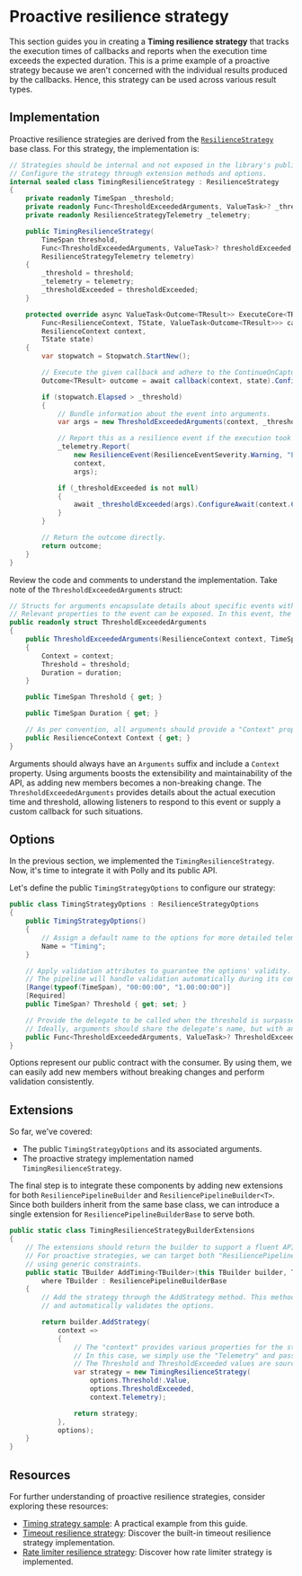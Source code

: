 # Proactive resilience strategy

This section guides you in creating a **Timing resilience strategy** that tracks the execution times of callbacks and reports when the execution time exceeds the expected duration. This is a prime example of a proactive strategy because we aren't concerned with the individual results produced by the callbacks. Hence, this strategy can be used across various result types.

## Implementation

Proactive resilience strategies are derived from the [`ResilienceStrategy`](xref:Polly.ResilienceStrategy) base class. For this strategy, the implementation is:

<!-- snippet: ext-proactive-strategy -->
```cs
// Strategies should be internal and not exposed in the library's public API.
// Configure the strategy through extension methods and options.
internal sealed class TimingResilienceStrategy : ResilienceStrategy
{
    private readonly TimeSpan _threshold;
    private readonly Func<ThresholdExceededArguments, ValueTask>? _thresholdExceeded;
    private readonly ResilienceStrategyTelemetry _telemetry;

    public TimingResilienceStrategy(
        TimeSpan threshold,
        Func<ThresholdExceededArguments, ValueTask>? thresholdExceeded,
        ResilienceStrategyTelemetry telemetry)
    {
        _threshold = threshold;
        _telemetry = telemetry;
        _thresholdExceeded = thresholdExceeded;
    }

    protected override async ValueTask<Outcome<TResult>> ExecuteCore<TResult, TState>(
        Func<ResilienceContext, TState, ValueTask<Outcome<TResult>>> callback,
        ResilienceContext context,
        TState state)
    {
        var stopwatch = Stopwatch.StartNew();

        // Execute the given callback and adhere to the ContinueOnCapturedContext property value.
        Outcome<TResult> outcome = await callback(context, state).ConfigureAwait(context.ContinueOnCapturedContext);

        if (stopwatch.Elapsed > _threshold)
        {
            // Bundle information about the event into arguments.
            var args = new ThresholdExceededArguments(context, _threshold, stopwatch.Elapsed);

            // Report this as a resilience event if the execution took longer than the threshold.
            _telemetry.Report(
                new ResilienceEvent(ResilienceEventSeverity.Warning, "ExecutionThresholdExceeded"),
                context,
                args);

            if (_thresholdExceeded is not null)
            {
                await _thresholdExceeded(args).ConfigureAwait(context.ContinueOnCapturedContext);
            }
        }

        // Return the outcome directly.
        return outcome;
    }
}
```
<!-- endSnippet -->

Review the code and comments to understand the implementation. Take note of the `ThresholdExceededArguments` struct:

<!-- snippet: ext-proactive-args -->
```cs
// Structs for arguments encapsulate details about specific events within the resilience strategy.
// Relevant properties to the event can be exposed. In this event, the actual execution time and the exceeded threshold are included.
public readonly struct ThresholdExceededArguments
{
    public ThresholdExceededArguments(ResilienceContext context, TimeSpan threshold, TimeSpan duration)
    {
        Context = context;
        Threshold = threshold;
        Duration = duration;
    }

    public TimeSpan Threshold { get; }

    public TimeSpan Duration { get; }

    // As per convention, all arguments should provide a "Context" property.
    public ResilienceContext Context { get; }
}
```
<!-- endSnippet -->

Arguments should always have an `Arguments` suffix and include a `Context` property. Using arguments boosts the extensibility and maintainability of the API, as adding new members becomes a non-breaking change. The `ThresholdExceededArguments` provides details about the actual execution time and threshold, allowing listeners to respond to this event or supply a custom callback for such situations.

## Options

In the previous section, we implemented the `TimingResilienceStrategy`. Now, it's time to integrate it with Polly and its public API.

Let's define the public `TimingStrategyOptions` to configure our strategy:

<!-- snippet: ext-proactive-options -->
```cs
public class TimingStrategyOptions : ResilienceStrategyOptions
{
    public TimingStrategyOptions()
    {
        // Assign a default name to the options for more detailed telemetry insights.
        Name = "Timing";
    }

    // Apply validation attributes to guarantee the options' validity.
    // The pipeline will handle validation automatically during its construction.
    [Range(typeof(TimeSpan), "00:00:00", "1.00:00:00")]
    [Required]
    public TimeSpan? Threshold { get; set; }

    // Provide the delegate to be called when the threshold is surpassed.
    // Ideally, arguments should share the delegate's name, but with an "Arguments" suffix.
    public Func<ThresholdExceededArguments, ValueTask>? ThresholdExceeded { get; set; }
}
```
<!-- endSnippet -->

Options represent our public contract with the consumer. By using them, we can easily add new members without breaking changes and perform validation consistently.

## Extensions

So far, we've covered:

- The public `TimingStrategyOptions` and its associated arguments.
- The proactive strategy implementation named `TimingResilienceStrategy`.

The final step is to integrate these components by adding new extensions for both `ResiliencePipelineBuilder` and `ResiliencePipelineBuilder<T>`. Since both builders inherit from the same base class, we can introduce a single extension for `ResiliencePipelineBuilderBase` to serve both.

<!-- snippet: ext-proactive-extensions -->
```cs
public static class TimingResilienceStrategyBuilderExtensions
{
    // The extensions should return the builder to support a fluent API.
    // For proactive strategies, we can target both "ResiliencePipelineBuilderBase" and "ResiliencePipelineBuilder<T>"
    // using generic constraints.
    public static TBuilder AddTiming<TBuilder>(this TBuilder builder, TimingStrategyOptions options)
        where TBuilder : ResiliencePipelineBuilderBase
    {
        // Add the strategy through the AddStrategy method. This method accepts a factory delegate
        // and automatically validates the options.

        return builder.AddStrategy(
            context =>
            {
                // The "context" provides various properties for the strategy's use.
                // In this case, we simply use the "Telemetry" and pass it to the strategy.
                // The Threshold and ThresholdExceeded values are sourced from the options.
                var strategy = new TimingResilienceStrategy(
                    options.Threshold!.Value,
                    options.ThresholdExceeded,
                    context.Telemetry);

                return strategy;
            },
            options);
    }
}
```
<!-- endSnippet -->

## Resources

For further understanding of proactive resilience strategies, consider exploring these resources:

- [Timing strategy sample](https://github.com/App-vNext/Polly/tree/main/samples/Extensibility/Proactive): A practical example from this guide.
- [Timeout resilience strategy](https://github.com/App-vNext/Polly/tree/main/src/Polly.Core/Timeout): Discover the built-in timeout resilience strategy implementation.
- [Rate limiter resilience strategy](https://github.com/App-vNext/Polly/tree/main/src/Polly.RateLimiting): Discover how rate limiter strategy is implemented.
